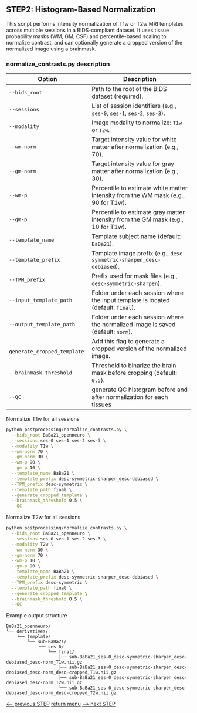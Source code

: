 ## STEP2: Histogram-Based Normalization 

This script performs intensity normalization of T1w or T2w MRI templates across multiple sessions in a BIDS-compliant dataset. 
It uses tissue probability masks (WM, GM, CSF) and percentile-based scaling to normalize contrast, and can optionally generate a cropped version of the normalized image using a brainmask.

### normalize_contrasts.py description
| Option                        | Description                                                                        |
|-------------------------------|------------------------------------------------------------------------------------|
| `--bids_root`                 | Path to the root of the BIDS dataset (required).                                   |
| `--sessions`                  | List of session identifiers (e.g., `ses-0`, `ses-1`, `ses-2`, `ses-3`).            |
| `--modality`                  | Image modality to normalize: `T1w` or `T2w`.                                       |
| `--wm-norm`                   | Target intensity value for white matter after normalization (e.g., 70).            |
| `--gm-norm`                   | Target intensity value for gray matter after normalization (e.g., 30).             |
| `--wm-p`                      | Percentile to estimate white matter intensity from the WM mask (e.g., 90 for T1w). |
| `--gm-p`                      | Percentile to estimate gray matter intensity from the GM mask (e.g., 10 for T1w).  |
| `--template_name`             | Template subject name (default: `BaBa21`).                                         |
| `--template_prefix`           | Template image prefix (e.g., `desc-symmetric-sharpen_desc-debiased`).              |
| `--TPM_prefix`                | Prefix used for mask files (e.g., `desc-symmetric-sharpen`).                       |
| `--input_template_path`       | Folder under each session where the input template is located (default: `final`).  |
| `--output_template_path`      | Folder under each session where the normalized image is saved (default: `norm`).   |
| `--generate_cropped_template` | Add this flag to generate a cropped version of the normalized image.               |
| `--brainmask_threshold`       | Threshold to binarize the brain mask before cropping (default: `0.5`).             |
| `--QC`                        | generate QC histogram before and after normalization for each tissues              |

Normalize T1w for all sessions
```bash
python postprocessing/normalize_contrasts.py \
  --bids_root BaBa21_openneuro \
  --sessions ses-0 ses-1 ses-2 ses-3 \
  --modality T1w \
  --wm-norm 70 \
  --gm-norm 30 \
  --wm-p 90 \
  --gm-p 10 \
  --template_name BaBa21 \
  --template_prefix desc-symmetric-sharpen_desc-debiased \
  --TPM_prefix desc-symmetric \
  --template_path final \
  --generate_cropped_template \
  --brainmask_threshold 0.5 \
  --QC 
```
Normalize T2w for all sessions
```bash
python postprocessing/normalize_contrasts.py \
  --bids_root BaBa21_openneuro \
  --sessions ses-0 ses-1 ses-2 ses-3 \
  --modality T2w \
  --wm-norm 30 \
  --gm-norm 70 \
  --wm-p 10 \
  --gm-p 90 \
  --template_name BaBa21 \
  --template_prefix desc-symmetric-sharpen_desc-debiased \
  --TPM_prefix desc-symmetric \
  --template_path final \
  --generate_cropped_template \
  --brainmask_threshold 0.5 \
  --QC 
```

Example output structure
```
BaBa21_openneuro/
└── derivatives/
    └── template/
        └── sub-BaBa21/
            └── ses-0/
                └── final/
                    ├── sub-BaBa21_ses-0_desc-symmetric-sharpen_desc-debiased_desc-norm_T1w.nii.gz
                    ├── sub-BaBa21_ses-0_desc-symmetric-sharpen_desc-debiased_desc-norm_desc-cropped_T1w.nii.gz
                    ├── sub-BaBa21_ses-0_desc-symmetric-sharpen_desc-debiased_desc-norm_T2w.nii.gz
                    └── sub-BaBa21_ses-0_desc-symmetric-sharpen_desc-debiased_desc-norm_desc-cropped_T2w.nii.gz

```

[<-- previous STEP](bias_correction.md) [return menu](../pipeline4D.md) [--> next STEP](longitudinal_registration.md)